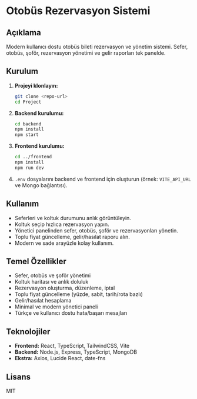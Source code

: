 # Otobüs Rezervasyon Sistemi

## Açıklama

Modern kullanıcı dostu otobüs bileti rezervasyon ve yönetim sistemi. Sefer, otobüs, şoför, rezervasyon yönetimi ve gelir raporları tek panelde.

## Kurulum

1. **Projeyi klonlayın:**
   ```bash
   git clone <repo-url>
   cd Project
   ```
2. **Backend kurulumu:**
   ```bash
   cd backend
   npm install
   npm start
   ```
3. **Frontend kurulumu:**
   ```bash
   cd ../frontend
   npm install
   npm run dev
   ```
4. `.env` dosyalarını backend ve frontend için oluşturun (örnek: `VITE_API_URL` ve Mongo bağlantısı).

## Kullanım

- Seferleri ve koltuk durumunu anlık görüntüleyin.
- Koltuk seçip hızlıca rezervasyon yapın.
- Yönetici panelinden sefer, otobüs, şoför ve rezervasyonları yönetin.
- Toplu fiyat güncelleme, gelir/hasılat raporu alın.
- Modern ve sade arayüzle kolay kullanım.

## Temel Özellikler

- Sefer, otobüs ve şoför yönetimi
- Koltuk haritası ve anlık doluluk
- Rezervasyon oluşturma, düzenleme, iptal
- Toplu fiyat güncelleme (yüzde, sabit, tarih/rota bazlı)
- Gelir/hasılat hesaplama
- Minimal ve modern yönetici paneli
- Türkçe ve kullanıcı dostu hata/başarı mesajları

## Teknolojiler

- **Frontend:** React, TypeScript, TailwindCSS, Vite
- **Backend:** Node.js, Express, TypeScript, MongoDB
- **Ekstra:** Axios, Lucide React, date-fns

## Lisans

MIT
